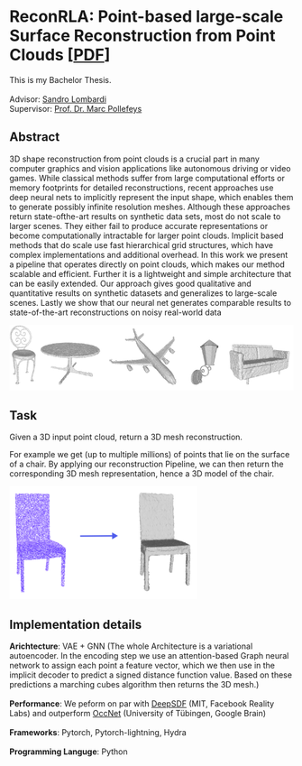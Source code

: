 # ReconRLA: Point-based large-scale Surface Reconstruction from Point Clouds [[PDF](https://github.com/municola/surface-reconstruction/blob/master/BachelorThesis.pdf)]

This is my Bachelor Thesis. <br><br>
Advisor: [Sandro Lombardi](https://scholar.google.com/citations?hl=de&user=17JjMPoAAAAJ)<br>
Supervisor: [Prof. Dr. Marc Pollefeys](https://scholar.google.com/citations?hl=de&user=YYH0BjEAAAAJ)<br>

## Abstract
3D shape reconstruction from point clouds is a crucial part in many computer graphics and vision applications like autonomous driving or video games. While classical methods suffer from large computational efforts or memory footprints for detailed reconstructions, recent approaches use deep neural nets to implicitly represent the input shape, which enables them to generate possibly infinite resolution meshes. Although these approaches return state-ofthe-art results on synthetic data sets, most do not scale to larger scenes. They either fail to produce accurate representations or become computationally intractable for larger point clouds. Implicit based methods that do scale use fast hierarchical grid structures, which have complex implementations and additional overhead. In this work we present a pipeline that operates directly on point clouds, which makes our method scalable and efficient. Further it is a lightweight and simple architecture that can be easily extended. Our approach gives good qualitative and quantitative results on synthetic datasets and generalizes to large-scale scenes. Lastly we show that our neural net generates comparable results to state-of-the-art reconstructions on noisy real-world data

<img src="images/shapes.png"
     style="max-height: 300px" />

## Task
Given a 3D input point cloud, return a 3D mesh reconstruction.

For example we get (up to multiple millions) of points that lie on the surface of a chair. By applying our reconstruction Pipeline, we can then return the corresponding 3D mesh representation, hence a 3D model of the chair.

<img src="images/pic2.png"
     style="max-height: 200px" />

## Implementation details
**Arichtecture**: VAE + GNN (The whole Architecture is a variational autoencoder. In the encoding step we use an attention-based Graph neural network to assign each point a feature vector, which we then use in the implicit decoder to predict a signed distance function value. Based on these predictions a marching cubes algorithm then returns the 3D mesh.) <br>
<br>
**Performance**: We peform on par with [DeepSDF](https://openaccess.thecvf.com/content_CVPR_2019/papers/Park_DeepSDF_Learning_Continuous_Signed_Distance_Functions_for_Shape_Representation_CVPR_2019_paper.pdf) (MIT, Facebook Reality Labs) and outperform [OccNet](https://openaccess.thecvf.com/content_CVPR_2019/papers/Mescheder_Occupancy_Networks_Learning_3D_Reconstruction_in_Function_Space_CVPR_2019_paper.pdf
) (University of Tübingen, Google Brain)<br><br>
**Frameworks**: Pytorch, Pytorch-lightning, Hydra<br><br>
**Programming Languge**: Python


